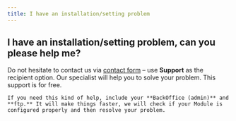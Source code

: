 ```yaml
---
title: I have an installation/setting problem
---
```


## I have an installation/setting problem, can you please help me?
Do not hesitate to contact us via [contact form](https://www.bulkgate.com/en/contact-us/) – use **Support** as the recipient option. Our specialist will help you to solve your problem. This support is for free. 

`If you need this kind of help, include your **BackOffice (admin)** and **ftp.** It will make things faster, we will check if your Module is configured properly and then resolve your problem.`
